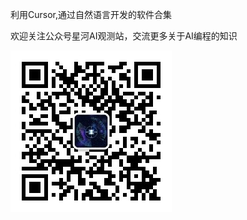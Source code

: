 利用Cursor,通过自然语言开发的软件合集

欢迎关注公众号星河AI观测站，交流更多关于AI编程的知识

![image](https://github.com/lc-hanxi/AI-Program/blob/main/%E5%85%AC%E4%BC%97%E5%8F%B7-%E6%98%9F%E6%B2%B3AI%E8%A7%82%E6%B5%8B%E7%AB%99.jpg)
